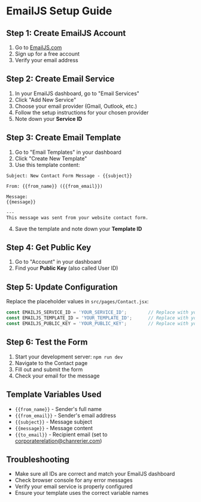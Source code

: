 # EmailJS Setup Guide

## Step 1: Create EmailJS Account
1. Go to [EmailJS.com](https://www.emailjs.com/)
2. Sign up for a free account
3. Verify your email address

## Step 2: Create Email Service
1. In your EmailJS dashboard, go to "Email Services"
2. Click "Add New Service"
3. Choose your email provider (Gmail, Outlook, etc.)
4. Follow the setup instructions for your chosen provider
5. Note down your **Service ID**

## Step 3: Create Email Template
1. Go to "Email Templates" in your dashboard
2. Click "Create New Template"
3. Use this template content:

```
Subject: New Contact Form Message - {{subject}}

From: {{from_name}} ({{from_email}})

Message:
{{message}}

---
This message was sent from your website contact form.
```

4. Save the template and note down your **Template ID**

## Step 4: Get Public Key
1. Go to "Account" in your dashboard
2. Find your **Public Key** (also called User ID)

## Step 5: Update Configuration
Replace the placeholder values in `src/pages/Contact.jsx`:

```javascript
const EMAILJS_SERVICE_ID = 'YOUR_SERVICE_ID';        // Replace with your Service ID
const EMAILJS_TEMPLATE_ID = 'YOUR_TEMPLATE_ID';      // Replace with your Template ID  
const EMAILJS_PUBLIC_KEY = 'YOUR_PUBLIC_KEY';        // Replace with your Public Key
```

## Step 6: Test the Form
1. Start your development server: `npm run dev`
2. Navigate to the Contact page
3. Fill out and submit the form
4. Check your email for the message

## Template Variables Used
- `{{from_name}}` - Sender's full name
- `{{from_email}}` - Sender's email address
- `{{subject}}` - Message subject
- `{{message}}` - Message content
- `{{to_email}}` - Recipient email (set to corporaterelation@chanrerier.com)

## Troubleshooting
- Make sure all IDs are correct and match your EmailJS dashboard
- Check browser console for any error messages
- Verify your email service is properly configured
- Ensure your template uses the correct variable names
